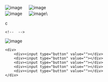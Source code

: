 ![image](https://user-images.githubusercontent.com/1501327/137407051-ba0b8566-8b11-47fa-8f29-e88b4ed2226e.png) 　 
![image](https://user-images.githubusercontent.com/1501327/137407143-70566f7d-ce69-4dc5-8f02-ea17ca4c8481.png)\
![image](https://user-images.githubusercontent.com/1501327/137407268-797641b8-ffd9-433e-ab0e-aa05b0474c5d.png) 　 
![image](https://user-images.githubusercontent.com/1501327/137407450-8e9f8690-4c10-4367-8288-8064b615e184.png)\

c
```
<!--  -->
```

![image](https://user-images.githubusercontent.com/1501327/137407847-0dc8df11-a15c-48d4-9431-132643e63c3c.png)
```
<div>
    <div><input type="button" value=""></div>
    <div><input type="button" value=""></div>
    <div><input type="button" value=""></div>
    <div><input type="button" value=""></div>
    <div><input type="button" value=""></div>
</div>
```
